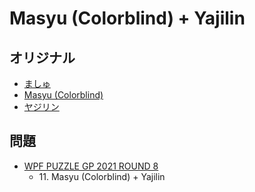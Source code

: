 # Masyu (Colorblind) + Yajilin

## オリジナル
- [ましゅ](masyu.md)
- [Masyu (Colorblind)](masyu-colorblind.md)
- [ヤジリン](yajilin.md)

## 問題
- [WPF PUZZLE GP 2021 ROUND 8](../questions/wpfpgp2021-8.md)
	- 11\. Masyu (Colorblind) + Yajilin
